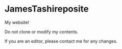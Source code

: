 # JamesTashireposite

My website!

Do not clone or modify my contents.

If you are an editor, please contact me for any changes.

